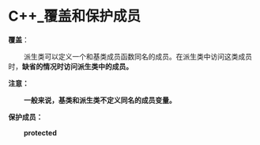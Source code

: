  # C++_覆盖和保护成员

 **覆盖**：

&nbsp;&nbsp;&nbsp;&nbsp;&nbsp;&nbsp;&nbsp;&nbsp;派生类可以定义一个和基类成员函数同名的成员。在派生类中访问这类成员时，**缺省的情况时访问派生类中的成员。**

**注意：**

&nbsp;&nbsp;&nbsp;&nbsp;&nbsp;&nbsp;&nbsp;&nbsp;**一般来说，基类和派生类不定义同名的成员变量。** 

**保护成员：**

&nbsp;&nbsp;&nbsp;&nbsp;&nbsp;&nbsp;&nbsp;&nbsp;**protected**